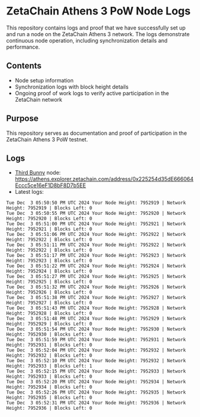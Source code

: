 # ZetaChain Athens 3 PoW Node Logs
This repository contains logs and proof that we have successfully set up and run a node on the ZetaChain Athens 3 network. The logs demonstrate continuous node operation, including synchronization details and performance.

## Contents
- Node setup information
- Synchronization logs with block height details
- Ongoing proof of work logs to verify active participation in the ZetaChain network

## Purpose
This repository serves as documentation and proof of participation in the ZetaChain Athens 3 PoW testnet.

## Logs

- [Third Bunny](https://thirdbunny.xyz/) node: https://athens.explorer.zetachain.com/address/0x225254d35dE666064Eccc5ce16eF1D8bF8D7b5EE
- Latest logs:
```
Tue Dec  3 05:50:50 PM UTC 2024 Your Node Height: 7952919 | Network Height: 7952919 | Blocks Left: 0
Tue Dec  3 05:50:55 PM UTC 2024 Your Node Height: 7952920 | Network Height: 7952920 | Blocks Left: 0
Tue Dec  3 05:51:00 PM UTC 2024 Your Node Height: 7952921 | Network Height: 7952921 | Blocks Left: 0
Tue Dec  3 05:51:06 PM UTC 2024 Your Node Height: 7952922 | Network Height: 7952922 | Blocks Left: 0
Tue Dec  3 05:51:11 PM UTC 2024 Your Node Height: 7952922 | Network Height: 7952922 | Blocks Left: 0
Tue Dec  3 05:51:17 PM UTC 2024 Your Node Height: 7952923 | Network Height: 7952923 | Blocks Left: 0
Tue Dec  3 05:51:22 PM UTC 2024 Your Node Height: 7952924 | Network Height: 7952924 | Blocks Left: 0
Tue Dec  3 05:51:27 PM UTC 2024 Your Node Height: 7952925 | Network Height: 7952925 | Blocks Left: 0
Tue Dec  3 05:51:32 PM UTC 2024 Your Node Height: 7952926 | Network Height: 7952926 | Blocks Left: 0
Tue Dec  3 05:51:38 PM UTC 2024 Your Node Height: 7952927 | Network Height: 7952927 | Blocks Left: 0
Tue Dec  3 05:51:43 PM UTC 2024 Your Node Height: 7952928 | Network Height: 7952928 | Blocks Left: 0
Tue Dec  3 05:51:48 PM UTC 2024 Your Node Height: 7952929 | Network Height: 7952929 | Blocks Left: 0
Tue Dec  3 05:51:54 PM UTC 2024 Your Node Height: 7952930 | Network Height: 7952930 | Blocks Left: 0
Tue Dec  3 05:51:59 PM UTC 2024 Your Node Height: 7952931 | Network Height: 7952931 | Blocks Left: 0
Tue Dec  3 05:52:04 PM UTC 2024 Your Node Height: 7952932 | Network Height: 7952932 | Blocks Left: 0
Tue Dec  3 05:52:10 PM UTC 2024 Your Node Height: 7952932 | Network Height: 7952933 | Blocks Left: 1
Tue Dec  3 05:52:15 PM UTC 2024 Your Node Height: 7952933 | Network Height: 7952933 | Blocks Left: 0
Tue Dec  3 05:52:20 PM UTC 2024 Your Node Height: 7952934 | Network Height: 7952934 | Blocks Left: 0
Tue Dec  3 05:52:26 PM UTC 2024 Your Node Height: 7952935 | Network Height: 7952935 | Blocks Left: 0
Tue Dec  3 05:52:31 PM UTC 2024 Your Node Height: 7952936 | Network Height: 7952936 | Blocks Left: 0
```
